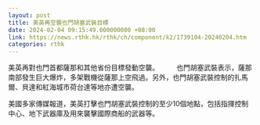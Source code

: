 ```yaml
---
layout: post
title: 美英再空襲也門胡塞武裝目標
date: 2024-02-04 09:15:49.000000000 +08:00
link: https://news.rthk.hk/rthk/ch/component/k2/1739104-20240204.htm
categories: rthk
---
```


美英再對也門首都薩那和其他省份目標發動空襲。
　　
也門胡塞武裝表示，薩那南部發生巨大爆炸，多架戰機從薩那上空飛過。另外，也門胡塞武裝控制的扎馬爾、貝達和紅海城市荷台達等地亦遭空襲。

美國多家傳媒報道，美英打擊也門胡塞武裝控制的至少10個地點，包括指揮控制中心、地下武器庫及用來襲擊國際商船的武器等。
